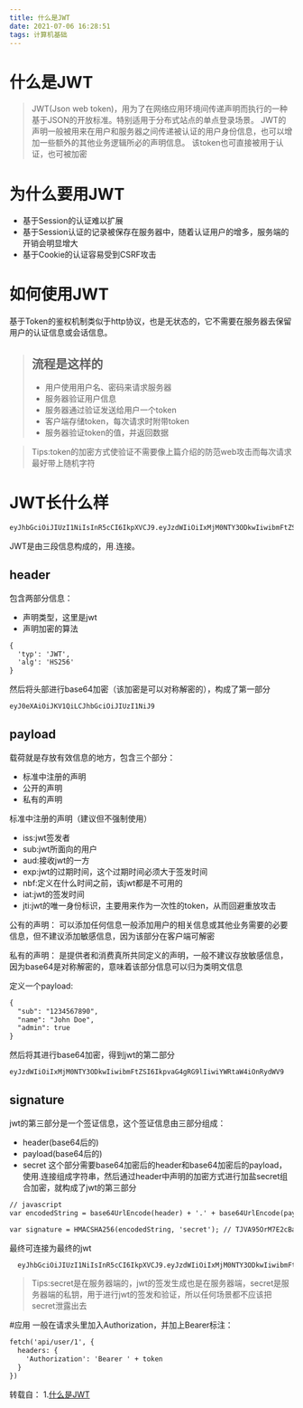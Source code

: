 ```yaml
---
title: 什么是JWT
date: 2021-07-06 16:28:51
tags: 计算机基础
---
```

# 什么是JWT
>JWT(Json web token)，用为了在网络应用环境间传递声明而执行的一种基于JSON的开放标准。特别适用于分布式站点的单点登录场景。
> JWT的声明一般被用来在用户和服务器之间传递被认证的用户身份信息，也可以增加一些额外的其他业务逻辑所必的声明信息。
> 该token也可直接被用于认证，也可被加密
# 为什么要用JWT
* 基于Session的认证难以扩展
* 基于Session认证的记录被保存在服务器中，随着认证用户的增多，服务端的开销会明显增大
* 基于Cookie的认证容易受到CSRF攻击
# 如何使用JWT
基于Token的鉴权机制类似于http协议，也是无状态的，它不需要在服务器去保留用户的认证信息或会话信息。
>## 流程是这样的
> * 用户使用用户名、密码来请求服务器
> * 服务器验证用户信息
> * 服务器通过验证发送给用户一个token
> * 客户端存储token，每次请求时附带token
> * 服务器验证token的值，并返回数据

>Tips:token的加密方式使验证不需要像上篇介绍的防范web攻击而每次请求最好带上随机字符

# JWT长什么样
```html
eyJhbGciOiJIUzI1NiIsInR5cCI6IkpXVCJ9.eyJzdWIiOiIxMjM0NTY3ODkwIiwibmFtZSI6IkpvaG4gRG9lIiwiYWRtaW4iOnRydWV9.TJVA95OrM7E2cBab30RMHrHDcEfxjoYZgeFONFh7HgQ
```
JWT是由三段信息构成的，用<font color="red">.</font>连接。
## header
包含两部分信息：
* 声明类型，这里是jwt
* 声明加密的算法
```html
{
  'typ': 'JWT',
  'alg': 'HS256'
}
```
然后将头部进行base64加密（该加密是可以对称解密的），构成了第一部分
```html
eyJ0eXAiOiJKV1QiLCJhbGciOiJIUzI1NiJ9
```
## payload
载荷就是存放有效信息的地方，包含三个部分：
* 标准中注册的声明
* 公开的声明
* 私有的声明

标准中注册的声明（建议但不强制使用）
* iss:jwt签发者
* sub:jwt所面向的用户
* aud:接收jwt的一方
* exp:jwt的过期时间，这个过期时间必须大于签发时间
* nbf:定义在什么时间之前，该jwt都是不可用的
* iat:jwt的签发时间
* jti:jwt的唯一身份标识，主要用来作为一次性的token，从而回避重放攻击

公有的声明：
可以添加任何信息一般添加用户的相关信息或其他业务需要的必要信息，但不建议添加敏感信息，因为该部分在客户端可解密

私有的声明：
是提供者和消费真所共同定义的声明，一般不建议存放敏感信息，因为base64是对称解密的，意味着该部分信息可以归为类明文信息

定义一个payload:
```html
{
  "sub": "1234567890",
  "name": "John Doe",
  "admin": true
}
```
然后将其进行base64加密，得到jwt的第二部分
```html
eyJzdWIiOiIxMjM0NTY3ODkwIiwibmFtZSI6IkpvaG4gRG9lIiwiYWRtaW4iOnRydWV9
```

## signature
jwt的第三部分是一个签证信息，这个签证信息由三部分组成：
* header(base64后的)
* payload(base64后的)
* secret
这个部分需要base64加密后的header和base64加密后的payload，使用<font color="red">.</font>连接组成字符串，然后通过header中声明的加密方式进行加盐secret组合加密，就构成了jwt的第三部分
  
```html
// javascript
var encodedString = base64UrlEncode(header) + '.' + base64UrlEncode(payload);

var signature = HMACSHA256(encodedString, 'secret'); // TJVA95OrM7E2cBab30RMHrHDcEfxjoYZgeFONFh7HgQ
```
最终可连接为最终的jwt
```html
  eyJhbGciOiJIUzI1NiIsInR5cCI6IkpXVCJ9.eyJzdWIiOiIxMjM0NTY3ODkwIiwibmFtZSI6IkpvaG4gRG9lIiwiYWRtaW4iOnRydWV9.TJVA95OrM7E2cBab30RMHrHDcEfxjoYZgeFONFh7HgQ
```
>Tips:secret是在服务器端的，jwt的签发生成也是在服务器端，secret是服务器端的私钥，用于进行jwt的签发和验证，所以任何场景都不应该把secret泄露出去

#应用
一般在请求头里加入Authorization，并加上Bearer标注：
```html
fetch('api/user/1', {
  headers: {
    'Authorization': 'Bearer ' + token
  }
})

```

转载自：
1.[什么是JWT](https://www.jianshu.com/p/576dbf44b2ae)